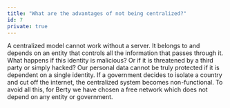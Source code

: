```yaml
---
title: "What are the advantages of not being centralized?"
id: 7
private: true
---
```


A centralized model cannot work without a server. It belongs to and depends on an entity that controls all the information that passes through it. What happens if this identity is malicious? Or if it is threatened by a third party or simply hacked? Our personal data cannot be truly protected if it is dependent on a single identity. If a government decides to isolate a country and cut off the internet, the centralized system becomes non-functional. To avoid all this, for Berty we have chosen a free network which does not depend on any entity or government.
